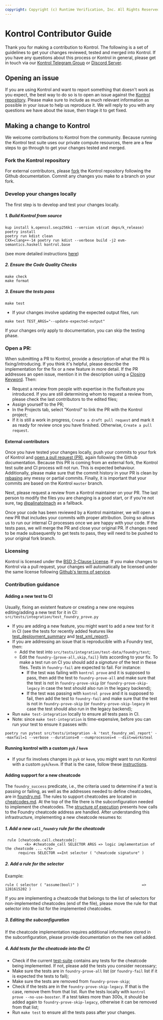 ```yaml
---
copyright: Copyright (c) Runtime Verification, Inc. All Rights Reserved.
---
```


# Kontrol Contributor Guide

Thank you for making a contribution to Kontrol.
The following is a set of guidelines to get your changes reviewed, tested and merged into Kontrol. If you have any questions about this process or Kontrol in general, please get in touch via our [Kontrol Telegram Group](https://t.me/rv_kontrol) or [Discord Server](https://discord.com/invite/CurfmXNtbN).

## Opening an issue

If you are using Kontrol and want to report something that doesn't work as you expect, the best way to do so is to open an issue against the [Kontrol repository](https://github.com/runtimeverification/kontrol).
Please make sure to include as much relevant information as possible in your issue to help us reproduce it. We will reply to you with any questions we have about the issue, then triage it to get fixed.

## Making a change to Kontrol

We welcome contributions to Kontrol from the community. Because running the Kontrol test suite uses our private compute resources, there are a few steps to go through to get your changes tested and merged.

### Fork the Kontrol repository

For external contributors, please [fork](https://docs.github.com/en/pull-requests/collaborating-with-pull-requests/working-with-forks/fork-a-repo) the Kontrol repository following the Github documentation. Commit any changes you make to a branch on your fork.

### Develop your changes locally

The first step is to develop and test your changes locally.

##### 1. Build Kontrol from source
```
kup install k.openssl.secp256k1 --version v$(cat deps/k_release)
poetry install
poetry run kdist clean
CXX=clang++-14 poetry run kdist --verbose build -j2 evm-semantics.haskell kontrol.base
```
(see more detailed instructions [here](https://github.com/runtimeverification/kontrol?tab=readme-ov-file#build-from-source))

##### 2. Ensure the Code Quality Checks
```
make check
make format
```
##### 3. Ensure the tests pass
```
make test
```
- If your changes involve updating the expected output files, run:
```
make test TEST_ARGS="--update-expected-output"
```

If your changes only apply to documentation, you can skip the testing phase.

### Open a PR:
When submitting a PR to Kontrol, provide a description of what the PR is fixing/introducing. If you think it's helpful, please describe the implementation for the fix or a new feature in more detail. If the PR addresses an open issue, mention it in the description using a [Closing Keyword](https://docs.github.com/en/issues/tracking-your-work-with-issues/linking-a-pull-request-to-an-issue). Then:
  - Request a review from people with expertise in the fix/feature you introduced. If you are still determining whom to request a review from, please check the last contributors to the edited files;
  - Assign yourself to the PR;
  - In the Projects tab, select "Kontrol" to link the PR with the Kontrol project;
  - If it is still a work in progress, `Create a draft pull request` and mark it as ready for review once you have finished. Otherwise, `Create a pull request`. 

#### External contributors
Once you have tested your changes locally, push your commits to your fork of Kontrol and [open a pull request (PR)](https://docs.github.com/en/pull-requests/collaborating-with-pull-requests/proposing-changes-to-your-work-with-pull-requests/about-pull-requests), again following the Github documentation. Because this PR is coming from an external fork, the Kontrol test suite and CI process will not run. This is expected behaviour. Additionally, please make sure that the commit history in your PR is clean by [rebasing](https://docs.github.com/en/get-started/using-git/about-git-rebase) any messy or partial commits. Finally, it is important that your commits are based on the Kontrol `master` branch.

Next, please request a review from a Kontrol maintainer on your PR. The last person to modify the files you are changing is a good start, or if you're not sure, tag [@palinatolmach](https://github.com/palinatolmach) as a fallback.

Once your code has been reviewed by a Kontrol maintainer, we will open a new PR that includes your commits with proper attribution. Doing so allows us to run our internal CI processes once we are happy with your code. If the tests pass, we will merge the PR and close your original PR. If changes need to be made subsequently to get tests to pass, they will need to be pushed to your original fork branch.

### Licensing

Kontrol is licensed under the [BSD 3-Clause License](https://github.com/runtimeverification/kontrol/blob/master/LICENSE). If you make changes to Kontrol via a pull request, your changes will automatically be licensed under the same license following [Github's terms of service](https://docs.github.com/en/site-policy/github-terms/github-terms-of-service#6-contributions-under-repository-license).

### Contribution guidance

#### Adding a new test to CI
  Usually, fixing an existent feature or creating a new one requires editing/adding a new test for it in CI:  `src/tests/integration/test_foundry_prove.py`
  - If you are adding a new feature, you might want to add a new test for it in CI (see the tests for recently added features like [test_deployment_summary](https://github.com/runtimeverification/kontrol/blob/0c18ea7e846f9278624007c8072326d1ea1f95df/src/tests/integration/test_foundry_prove.py#L603) and [test_xml_report](https://github.com/runtimeverification/kontrol/blob/0c18ea7e846f9278624007c8072326d1ea1f95df/src/tests/integration/test_foundry_prove.py#L743)).
  - If you are addressing an issue that is reproducible with a Foundry test, then:
    - Add the test into `src/tests/integration/test-data/foundry/test`;
    - Edit the `foundry-{prove-all,skip,fail}` lists according to your fix. To make a test run on CI you should add a _signature_ of the test in these files. Tests in `foundry-fail` are expected to fail. For instance:
      - If the test was failing with `kontrol prove` and it is supposed to pass, then add the test to `foundry-prove-all` and make sure that the test is not in `foundry-prove-skip` (or `foundry-prove-skip-legacy` in case the test should also run in the legacy backend);
      - If the test was passing with `kontrol prove` and it is supposed to fail, then add the test to `foundry-fail` and make sure that the test is not in `foundry-prove-skip` (or `foundry-prove-skip-legacy` in case the test should also run in the legacy backend);
  - Run `make test-integration` locally to ensure all tests pass in CI.
  - Note: since `make test-integration` is time-expensive, before you can run your test to ensure it passes with: 
```
poetry run pytest src/tests/integration -k 'test_foundry_xml_report' --maxfail=1 --verbose --durations=0 --numprocesses=4 --dist=worksteal
```

#### Running kontrol with a custom `pyk` / `kevm`
- If your fix involves changes in `pyk` or `kevm`, you might want to run Kontrol with a custom `pyk`/`kevm`. If that is the case, follow these [instructions](https://github.com/runtimeverification/kontrol/issues/319).

#### Adding support for a new cheatcode
The `foundry_success` predicate, i.e., the criteria used to determine if a test is passing or failing, as well as the addresses needed to define cheatcodes, are in [foundry.md](https://github.com/runtimeverification/kontrol/blob/master/src/kontrol/kdist/foundry.md).  The rules to support cheatcodes are located in [cheatcodes.md](https://github.com/runtimeverification/kontrol/blob/master/src/kontrol/kdist/cheatcodes.md). At the top of the file there is the subconfiguration needed to implement the cheatcodes. The [structure of execution](https://github.com/runtimeverification/kontrol/blob/master/src/kontrol/kdist/cheatcodes.md#structure-of-execution) presents how calls to the Foundry cheatcode address are handled. After understanding this infrastructure, implementing a new cheatcode resumes to:
##### 1. Add a new `call_foundry` rule for the cheatcode
```k
 rule [cheatcode.call.cheatcode]:
         <k> #cheatcode_call SELECTOR ARGS => logic implementation of the cheatcode ... </k>
      requires SELECTOR ==Int selector ( "cheatcode signature" )
```

##### 2. Add a rule for the selector
Example:
```k
rule ( selector ( "assume(bool)" )                             => 1281615202 )
```
If you are implementing a cheatcode that belongs to the list of selectors for non-implemented cheatcodes (end of the file), please move the rule for that selector into the list for the implemented cheatcodes.

##### 3. Editing the subconfiguration
If the cheatcode implementation requires additional information stored in the subconfiguration, please provide documentation on the new cell added. 

##### 4. Add tests for the cheatcode into the CI
- Check if the current [test-suite](https://github.com/runtimeverification/kontrol/tree/master/src/tests/integration/test-data/foundry/test) contains any tests for the cheatcode being implemented. If not, please add the tests you consider necessary;
- Make sure the tests are in `foundry-prove-all` list (or `foundry-fail` list if it is expected the tests to fail);
- Make sure the tests are removed from `foundry-prove-skip`;
- Check if the tests are in the `foundry-prove-skip-legacy`. If that is the case, remove them from that list. Run the tests locally with `kontrol prove --no-use-booster`. If a test takes more than 300s, it should be added again to `foundry-prove-skip-legacy`, otherwise it can be removed from that list;
- Run `make test` to ensure all the tests pass after your changes.
